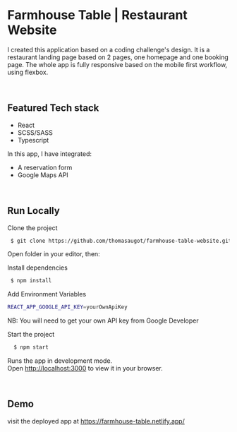 # Farmhouse Table | Restaurant Website

I created this application based on a coding challenge's design.
It is a restaurant landing page based on 2 pages, one homepage and one booking page. The whole app is fully responsive based on the mobile first workflow, using flexbox.

<br>

## Featured Tech stack

- React
- SCSS/SASS
- Typescript

In this app, I have integrated:

- A reservation form
- Google Maps API

<br>

## Run Locally

Clone the project

```bash
 $ git clone https://github.com/thomasaugot/farmhouse-table-website.git
```

Open folder in your editor, then:

Install dependencies

```bash
 $ npm install
```

Add Environment Variables

```bash
REACT_APP_GOOGLE_API_KEY=yourOwnApiKey
```

NB: You will need to get your own API key from Google Developer

Start the project

```bash
  $ npm start
```

Runs the app in development mode.\
Open [http://localhost:3000](http://localhost:3000) to view it in your browser.

<br>

## Demo

visit the deployed app at https://farmhouse-table.netlify.app/
